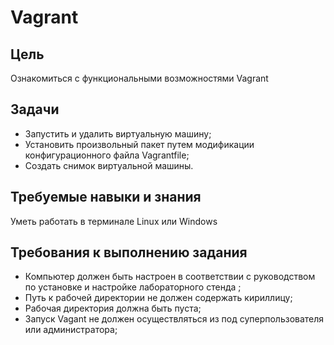 # Vagrant

## Цель 

Ознакомиться с функциональными возможностями Vagrant  

## Задачи

* Запустить и удалить виртуальную машину;
* Установить произвольный пакет путем модификации конфигурационного файла Vagrantfile;
* Создать снимок виртуальной машины.

## Требуемые навыки и знания

Уметь работать в терминале Linux или Windows

## Требования к выполнению задания

* Компьютер должен быть настроен в соответствии с руководством по установке и настройке лабораторного стенда ;
* Путь к рабочей директории не должен содержать кириллицу;
* Рабочая директория должна быть пуста;
* Запуск Vagant не должен осуществляться из под суперпользователя или администратора; 



